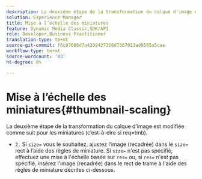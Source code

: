 ```yaml
---
description: La deuxième étape de la transformation du calque d’image est modifiée comme suit pour les miniatures (c’est-à-dire si req=tmb).
solution: Experience Manager
title: Mise à l’échelle des miniatures
feature: Dynamic Media Classic,SDK/API
role: Developer,Business Practitioner
translation-type: tm+mt
source-git-commit: f6c97606d7a4209427316d7367013ad9585a5cae
workflow-type: tm+mt
source-wordcount: '83'
ht-degree: 0%

---
```



# Mise à l’échelle des miniatures{#thumbnail-scaling}

La deuxième étape de la transformation du calque d’image est modifiée comme suit pour les miniatures (c’est-à-dire si req=tmb).

* `2.` Si  `size=` vous le souhaitez, ajustez l’image (recadrée) dans le  `size=` rect à l’aide des règles de miniature. Si `size=` n&#39;est pas spécifié, effectuez une mise à l&#39;échelle basée sur `res=` ou, si `res=` n&#39;est pas spécifié, insérez l&#39;image (recadrée) dans le rect de trame à l&#39;aide des règles de miniature décrites ci-dessous.

